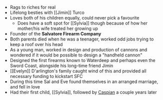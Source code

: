 - Rags to riches for real
- Lifelong besties with [[Jimin]] Turco
- Loves both of his children equally, could never pick a favourite
	- Does have a soft spot for [[Sylvia]] though because of how her mother/his wife treated her growing up
- Founder of the **Salvatore Firearm Company** 
- Both parents died when he was a teenager, worked odd jobs trying to keep a roof over his head
- As a young man, worked in design and production of cannons and wondered if it would be possible to design a "handheld cannon"
- Designed the first firearms known to Waterdeep and perhaps even the Sword Coast, alongside his long-time friend Jimin
- [[Evelyn]] D'arlington's family caught wind of this and provided all necessary funding to kickstart SFC
- During this time Sal and Eve found themselves in an arranged marriage, and fell in love
- Had their first child, [[Sylvia]], followed by [Caspian](NPCs/Living/Caspian.md) a couple years later